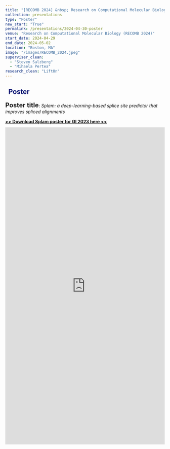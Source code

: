 ```yaml
---
title: "[RECOMB 2024] &nbsp; Research on Computational Molecular Biology 2024"
collection: presentations
type: "Poster"
new_start: "True"
permalink: /presentations/2024-04-30-poster
venue: "Research on Computational Molecular Biology (RECOMB 2024)"
start_date: 2024-04-29
end_date: 2024-05-02
location: "Boston, MA"
image: "/images/RECOMB_2024.jpeg"
superviser_clean:
  - "Steven Salzberg"
  - "Mihaela Pertea"
research_clean: "LiftOn"
---
```


<h2 style="color: #000f70"> <i class="fas fa-dot-circle" style="font-size:18px;"></i> &nbsp;&nbsp;Poster </h2>

<b style="font-size:15pt">Poster title</b>: <i>Splam: a deep-learning-based splice site predictor that improves spliced alignments</i>

<div id="content_cv_pdf">
  <a href="https://storage.googleapis.com/storage.khchao.com/poster/GI_splam.pdf" target="_blan"><b> >> Download Splam poster for GI 2023 here << </b></a>
  <p style="margin-top:10px">
    <iframe src="https://storage.googleapis.com/storage.khchao.com/poster/GI_splam.pdf" width="100%" height="1000" style="border:none;" scrolling="no"></iframe>
  </p>
</div>
